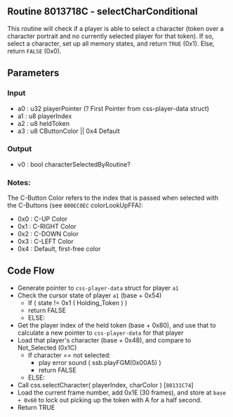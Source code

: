 ## Routine 8013718C - selectCharConditional
This routine will check if a player is able to select a character (token over a character portrait and no currently selected player for that token). If so, select a character, set up all memory states, and return `TRUE` (0x1). Else, return `FALSE` (0x0).

## Parameters
### Input
* a0 : u32 playerPointer (? First Pointer from css-player-data struct)
* a1 : u8  playerIndex
* a2 : u8  heldToken
* a3 : u8  CButtonColor || 0x4 Default

### Output
* v0 : bool characterSelectedByRoutine?

### Notes:
The C-Button Color refers to the index that is passed when selected with the C-Buttons (see `800EC0EC` colorLookUpFFA):
* 0x0 : C-UP Color
* 0x1 : C-RIGHT Color
* 0x2 : C-DOWN Color
* 0x3 : C-LEFT Color
* 0x4 : Default, first-free color

## Code Flow
* Generate pointer to `css-player-data` struct for player `a1`
* Check the cursor state of player `a1` (base + 0x54)
  * If ( state != 0x1 ( Holding_Token ) )
  * return FALSE
  * ELSE:
* Get the player index of the held token (base + 0x80), and use that to calculate a new pointer to `css-player-data` for that player
* Load that player's character (base + 0x48), and compare to Not_Selected (0x1C)
  * If character == not selected:
    * play error sound ( ssb.playFGM(0x00A5) )
    * return FALSE
  * ELSE:
* Call css.selectCharacter( playerIndex, charColor ) [`80131C74`]
* Load the current frame number, add 0x1E (30 frames), and store at `base + 0x60` to lock out picking up the token with A for a half second.
* Return TRUE
